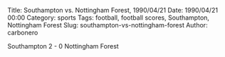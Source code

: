Title: Southampton vs. Nottingham Forest, 1990/04/21
Date: 1990/04/21 00:00
Category: sports
Tags: football, football scores, Southampton, Nottingham Forest
Slug: southampton-vs-nottingham-forest
Author: carbonero


Southampton 2 - 0 Nottingham Forest
